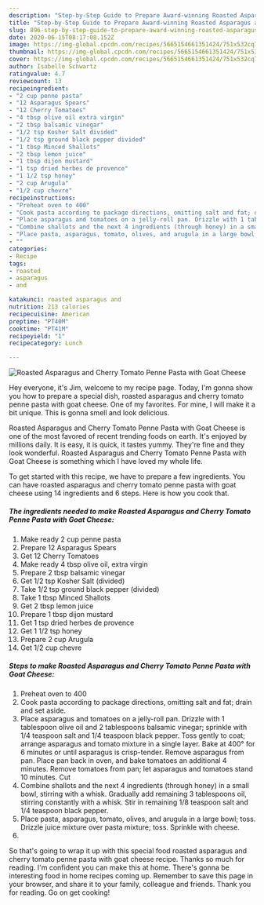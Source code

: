 ```yaml
---
description: "Step-by-Step Guide to Prepare Award-winning Roasted Asparagus and Cherry Tomato Penne Pasta with Goat Cheese"
title: "Step-by-Step Guide to Prepare Award-winning Roasted Asparagus and Cherry Tomato Penne Pasta with Goat Cheese"
slug: 896-step-by-step-guide-to-prepare-award-winning-roasted-asparagus-and-cherry-tomato-penne-pasta-with-goat-cheese
date: 2020-06-15T08:17:08.152Z
image: https://img-global.cpcdn.com/recipes/5665154661351424/751x532cq70/roasted-asparagus-and-cherry-tomato-penne-pasta-with-goat-cheese-recipe-main-photo.jpg
thumbnail: https://img-global.cpcdn.com/recipes/5665154661351424/751x532cq70/roasted-asparagus-and-cherry-tomato-penne-pasta-with-goat-cheese-recipe-main-photo.jpg
cover: https://img-global.cpcdn.com/recipes/5665154661351424/751x532cq70/roasted-asparagus-and-cherry-tomato-penne-pasta-with-goat-cheese-recipe-main-photo.jpg
author: Isabelle Schwartz
ratingvalue: 4.7
reviewcount: 13
recipeingredient:
- "2 cup penne pasta"
- "12 Asparagus Spears"
- "12 Cherry Tomatoes"
- "4 tbsp olive oil extra virgin"
- "2 tbsp balsamic vinegar"
- "1/2 tsp Kosher Salt divided"
- "1/2 tsp ground black pepper divided"
- "1 tbsp Minced Shallots"
- "2 tbsp lemon juice"
- "1 tbsp dijon mustard"
- "1 tsp dried herbes de provence"
- "1 1/2 tsp honey"
- "2 cup Arugula"
- "1/2 cup chevre"
recipeinstructions:
- "Preheat oven to 400"
- "Cook pasta according to package directions, omitting salt and fat; drain and set aside."
- "Place asparagus and tomatoes on a jelly-roll pan. Drizzle with 1 tablespoon olive oil and 2 tablespoons balsamic vinegar; sprinkle with 1/4 teaspoon salt and 1/4 teaspoon black pepper. Toss gently to coat; arrange asparagus and tomato mixture in a single layer. Bake at 400° for 6 minutes or until asparagus is crisp-tender. Remove asparagus from pan. Place pan back in oven, and bake tomatoes an additional 4 minutes. Remove tomatoes from pan; let asparagus and tomatoes stand 10 minutes. Cut"
- "Combine shallots and the next 4 ingredients (through honey) in a small bowl, stirring with a whisk. Gradually add remaining 3 tablespoons oil, stirring constantly with a whisk. Stir in remaining 1/8 teaspoon salt and 1/4 teaspoon black pepper."
- "Place pasta, asparagus, tomato, olives, and arugula in a large bowl; toss. Drizzle juice mixture over pasta mixture; toss. Sprinkle with cheese."
- ""
categories:
- Recipe
tags:
- roasted
- asparagus
- and

katakunci: roasted asparagus and 
nutrition: 213 calories
recipecuisine: American
preptime: "PT40M"
cooktime: "PT41M"
recipeyield: "1"
recipecategory: Lunch

---
```



![Roasted Asparagus and Cherry Tomato Penne Pasta with Goat Cheese](https://img-global.cpcdn.com/recipes/5665154661351424/751x532cq70/roasted-asparagus-and-cherry-tomato-penne-pasta-with-goat-cheese-recipe-main-photo.jpg)

Hey everyone, it's Jim, welcome to my recipe page. Today, I'm gonna show you how to prepare a special dish, roasted asparagus and cherry tomato penne pasta with goat cheese. One of my favorites. For mine, I will make it a bit unique. This is gonna smell and look delicious.

Roasted Asparagus and Cherry Tomato Penne Pasta with Goat Cheese is one of the most favored of recent trending foods on earth. It's enjoyed by millions daily. It is easy, it is quick, it tastes yummy. They're fine and they look wonderful. Roasted Asparagus and Cherry Tomato Penne Pasta with Goat Cheese is something which I have loved my whole life.




To get started with this recipe, we have to prepare a few ingredients. You can have roasted asparagus and cherry tomato penne pasta with goat cheese using 14 ingredients and 6 steps. Here is how you cook that.

<!--inarticleads1-->

##### The ingredients needed to make Roasted Asparagus and Cherry Tomato Penne Pasta with Goat Cheese:

1. Make ready 2 cup penne pasta
1. Prepare 12 Asparagus Spears
1. Get 12 Cherry Tomatoes
1. Make ready 4 tbsp olive oil, extra virgin
1. Prepare 2 tbsp balsamic vinegar
1. Get 1/2 tsp Kosher Salt (divided)
1. Take 1/2 tsp ground black pepper (divided)
1. Take 1 tbsp Minced Shallots
1. Get 2 tbsp lemon juice
1. Prepare 1 tbsp dijon mustard
1. Get 1 tsp dried herbes de provence
1. Get 1 1/2 tsp honey
1. Prepare 2 cup Arugula
1. Get 1/2 cup chevre




<!--inarticleads2-->

##### Steps to make Roasted Asparagus and Cherry Tomato Penne Pasta with Goat Cheese:

1. Preheat oven to 400
1. Cook pasta according to package directions, omitting salt and fat; drain and set aside.
1. Place asparagus and tomatoes on a jelly-roll pan. Drizzle with 1 tablespoon olive oil and 2 tablespoons balsamic vinegar; sprinkle with 1/4 teaspoon salt and 1/4 teaspoon black pepper. Toss gently to coat; arrange asparagus and tomato mixture in a single layer. Bake at 400° for 6 minutes or until asparagus is crisp-tender. Remove asparagus from pan. Place pan back in oven, and bake tomatoes an additional 4 minutes. Remove tomatoes from pan; let asparagus and tomatoes stand 10 minutes. Cut
1. Combine shallots and the next 4 ingredients (through honey) in a small bowl, stirring with a whisk. Gradually add remaining 3 tablespoons oil, stirring constantly with a whisk. Stir in remaining 1/8 teaspoon salt and 1/4 teaspoon black pepper.
1. Place pasta, asparagus, tomato, olives, and arugula in a large bowl; toss. Drizzle juice mixture over pasta mixture; toss. Sprinkle with cheese.
1. 




So that's going to wrap it up with this special food roasted asparagus and cherry tomato penne pasta with goat cheese recipe. Thanks so much for reading. I'm confident you can make this at home. There's gonna be interesting food in home recipes coming up. Remember to save this page in your browser, and share it to your family, colleague and friends. Thank you for reading. Go on get cooking!
